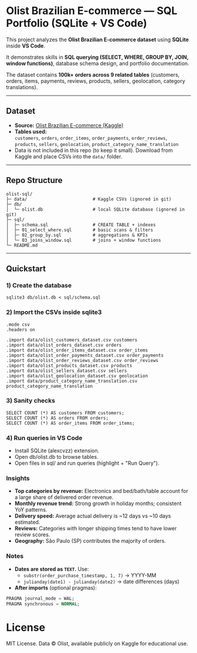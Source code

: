# Olist Brazilian E-commerce — SQL Portfolio (SQLite + VS Code)

This project analyzes the **Olist Brazilian E-commerce dataset** using **SQLite** inside **VS Code**.  

It demonstrates skills in **SQL querying (SELECT, WHERE, GROUP BY, JOIN, window functions)**, database schema design, and portfolio documentation.  

The dataset contains **100k+ orders across 9 related tables** (customers, orders, items, payments, reviews, products, sellers, geolocation, category translations).

---

## Dataset
- **Source:** [Olist Brazilian E-commerce (Kaggle)](https://www.kaggle.com/datasets/olistbr/brazilian-ecommerce)
- **Tables used:**  
  `customers`, `orders`, `order_items`, `order_payments`, `order_reviews`,  
  `products`, `sellers`, `geolocation`, `product_category_name_translation`
- Data is not included in this repo (to keep it small). Download from Kaggle and place CSVs into the `data/` folder.

---

## Repo Structure

```text
olist-sql/
├─ data/                         # Kaggle CSVs (ignored in git)
├─ db/
│  └─ olist.db                   # local SQLite database (ignored in git)
├─ sql/
│  ├─ schema.sql                 # CREATE TABLE + indexes
│  ├─ 01_select_where.sql        # basic scans & filters
│  ├─ 02_group_by.sql            # aggregations & KPIs
│  └─ 03_joins_window.sql        # joins + window functions
└─ README.md
```

---

## Quickstart

### 1) Create the database
```text
sqlite3 db/olist.db < sql/schema.sql
```

### 2) Import the CSVs inside sqlite3
```text
.mode csv
.headers on

.import data/olist_customers_dataset.csv customers
.import data/olist_orders_dataset.csv orders
.import data/olist_order_items_dataset.csv order_items
.import data/olist_order_payments_dataset.csv order_payments
.import data/olist_order_reviews_dataset.csv order_reviews
.import data/olist_products_dataset.csv products
.import data/olist_sellers_dataset.csv sellers
.import data/olist_geolocation_dataset.csv geolocation
.import data/product_category_name_translation.csv product_category_name_translation
```

### 3) Sanity checks
```text
SELECT COUNT (*) AS customers FROM customers;
SELECT COUNT (*) AS orders FROM orders;
SELECT COUNT (*) AS order_items FROM order_items;
```

### 4) Run queries in VS Code
- Install SQLite (alexcvzz) extension.
- Open db/olist.db to browse tables.
- Open files in sql/ and run queries (highlight + "Run Query").

### Insights
- **Top categories by revenue:** Electronics and bed/bath/table account for a large share of delivered order revenue.
- **Monthly revenue trend:** Strong growth in holiday months; consistent YoY patterns.
- **Delivery speed:** Average actual delivery is ~12 days vs ~10 days estimated.
- **Reviews:** Categories with longer shipping times tend to have lower review scores.
- **Geography:** São Paulo (SP) contributes the majority of orders.

### Notes
- **Dates are stored as `TEXT`.** Use:
  - `substr(order_purchase_timestamp, 1, 7)` → YYYY-MM
  - `julianday(date1) - julianday(date2)` → date differences (days)
- **After imports** (optional pragmas):
~~~sql
PRAGMA journal_mode = WAL;
PRAGMA synchronous = NORMAL;
~~~

# License
MIT License. Data © Olist, available publicly on Kaggle for educational use.
